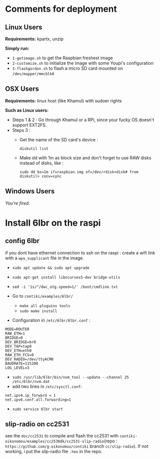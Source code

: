 # Comments for deployment

## Linux Users

**Requirements:** kpartx, unzip

**Simply run:**

* `1-getimage.sh` to get the Raspbian freshest image
* `2-customize.sh` to initialize the image with some Youpi's configuration
* `3-flashgordon.sh` to flash a micro SD card mounted on `/dev/mapper/mmcblk0`



## OSX Users

**Requirements:** linux host (like Khamul) with sudoer rights

**Such as Linux users:**
* Steps 1 & 2 : Go through Khamul or a RPi, since your fucky OS doesn't support EXT2FS.
* Steps 3 :
  * Get the name of the SD card's device :

    `diskutil list`

  * Make dd with 1m as block size and don't forget to use RAW disks instead of disks, like :

    `sudo dd bs=1m if=raspbian.img of=/dev/rdisk<disk# from diskutil> conv=sync`


## Windows Users

*You're fired.*

# Install 6lbr on the raspi

## config 6lbr

if you dont have ethernet connection to ssh on the raspi : create a wifi link with a `wpa_supplicant` file in the image.

* ` sudo apt update && sudo apt upgrade `
* ` sudo apt-get install libncurses5-dev bridge-utils `
* ` sed -i '1s/^/dwc_otg.speed=1/' /boot/cmdline.txt `

* Go to `contiki/examples/6lbr/`
  * ` make all pluguins tools `
  * ` sudo make install `

* Configuration in ` /etc/6lbr/6lbr.conf ` :
```
MODE=ROUTER
RAW_ETH=1
BRIDGE=0
DEV_BRIDGE=br0
DEV_TAP=tap0
DEV_ETH=eth0
RAW_ETH_FCS=0
DEV_RADIO=/dev/ttyACM0
BAUDRATE=115200
LOG_LEVEL=3
```

* ` sudo /usr/lib/6lbr/bin/nvm_tool --update --channel 25 /etc/6lbr/nvm.dat `
* add two lines in `/etc/sysctl.conf`:
```
net.ipv4.ip_forward = 1
net.ipv6.conf.all.forwarding=1
```

* ` sudo service 6lbr start `

## slip-radio on cc2531

see the `doc/cc2531` to compile and flash the cc2531 with `contiki-oikonomou/examples/cc2530dk/cc2531-slip-radio`(repo : `https://github.com/g-oikonomou/contiki` branch `cc/slip-radio`). If not working, i put the slip-radio file `.hex` in the repo.
